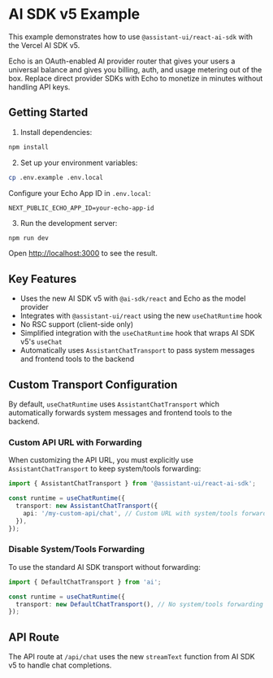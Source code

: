 # AI SDK v5 Example

This example demonstrates how to use `@assistant-ui/react-ai-sdk` with the Vercel AI SDK v5.

Echo is an OAuth-enabled AI provider router that gives your users a universal balance and gives you billing, auth, and usage metering out of the box. Replace direct provider SDKs with Echo to monetize in minutes without handling API keys.

## Getting Started

1. Install dependencies:

```bash
npm install
```

2. Set up your environment variables:

```bash
cp .env.example .env.local
```

Configure your Echo App ID in `.env.local`:

```
NEXT_PUBLIC_ECHO_APP_ID=your-echo-app-id
```

3. Run the development server:

```bash
npm run dev
```

Open [http://localhost:3000](http://localhost:3000) to see the result.

## Key Features

- Uses the new AI SDK v5 with `@ai-sdk/react` and Echo as the model provider
- Integrates with `@assistant-ui/react` using the new `useChatRuntime` hook
- No RSC support (client-side only)
- Simplified integration with the `useChatRuntime` hook that wraps AI SDK v5's `useChat`
- Automatically uses `AssistantChatTransport` to pass system messages and frontend tools to the backend

## Custom Transport Configuration

By default, `useChatRuntime` uses `AssistantChatTransport` which automatically forwards system messages and frontend tools to the backend.

### Custom API URL with Forwarding

When customizing the API URL, you must explicitly use `AssistantChatTransport` to keep system/tools forwarding:

```typescript
import { AssistantChatTransport } from '@assistant-ui/react-ai-sdk';

const runtime = useChatRuntime({
  transport: new AssistantChatTransport({
    api: '/my-custom-api/chat', // Custom URL with system/tools forwarding
  }),
});
```

### Disable System/Tools Forwarding

To use the standard AI SDK transport without forwarding:

```typescript
import { DefaultChatTransport } from 'ai';

const runtime = useChatRuntime({
  transport: new DefaultChatTransport(), // No system/tools forwarding
});
```

## API Route

The API route at `/api/chat` uses the new `streamText` function from AI SDK v5 to handle chat completions.
